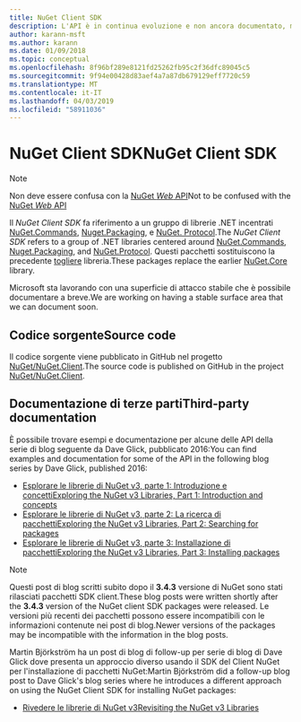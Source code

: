 ```yaml
---
title: NuGet Client SDK
description: L'API è in continua evoluzione e non ancora documentato, ma gli esempi sono disponibili nel blog di Dave Glick.
author: karann-msft
ms.author: karann
ms.date: 01/09/2018
ms.topic: conceptual
ms.openlocfilehash: 8f96bf289e8121fd25262fb95c2f36dfc89045c5
ms.sourcegitcommit: 9f94e00428d83aef4a7a87db679129eff7720c59
ms.translationtype: MT
ms.contentlocale: it-IT
ms.lasthandoff: 04/03/2019
ms.locfileid: "58911036"
---
```

# <a name="nuget-client-sdk"></a><span data-ttu-id="33dc4-103">NuGet Client SDK</span><span class="sxs-lookup"><span data-stu-id="33dc4-103">NuGet Client SDK</span></span>

> [!Note]
> <span data-ttu-id="33dc4-104">Non deve essere confusa con la [NuGet *Web* API](https://docs.microsoft.com/en-us/nuget/api/overview)</span><span class="sxs-lookup"><span data-stu-id="33dc4-104">Not to be confused with the [NuGet *Web* API](https://docs.microsoft.com/en-us/nuget/api/overview)</span></span>

<span data-ttu-id="33dc4-105">Il *NuGet Client SDK* fa riferimento a un gruppo di librerie .NET incentrati [NuGet.Commands](https://www.nuget.org/packages/NuGet.Commands), [Nuget.Packaging](https://www.nuget.org/packages/NuGet.Packaging), e [NuGet. Protocol](https://www.nuget.org/packages/NuGet.Protocol).</span><span class="sxs-lookup"><span data-stu-id="33dc4-105">The *NuGet Client SDK* refers to a group of .NET libraries centered around [NuGet.Commands](https://www.nuget.org/packages/NuGet.Commands), [Nuget.Packaging](https://www.nuget.org/packages/NuGet.Packaging), and [NuGet.Protocol](https://www.nuget.org/packages/NuGet.Protocol).</span></span> <span data-ttu-id="33dc4-106">Questi pacchetti sostituiscono la precedente [togliere](https://www.nuget.org/packages/NuGet.Core/) libreria.</span><span class="sxs-lookup"><span data-stu-id="33dc4-106">These packages replace the earlier [NuGet.Core](https://www.nuget.org/packages/NuGet.Core/) library.</span></span>

<span data-ttu-id="33dc4-107">Microsoft sta lavorando con una superficie di attacco stabile che è possibile documentare a breve.</span><span class="sxs-lookup"><span data-stu-id="33dc4-107">We are working on having a stable surface area that we can document soon.</span></span>

## <a name="source-code"></a><span data-ttu-id="33dc4-108">Codice sorgente</span><span class="sxs-lookup"><span data-stu-id="33dc4-108">Source code</span></span>

<span data-ttu-id="33dc4-109">Il codice sorgente viene pubblicato in GitHub nel progetto [NuGet/NuGet.Client](https://github.com/NuGet/NuGet.Client).</span><span class="sxs-lookup"><span data-stu-id="33dc4-109">The source code is published on GitHub in the project [NuGet/NuGet.Client](https://github.com/NuGet/NuGet.Client).</span></span>

## <a name="third-party-documentation"></a><span data-ttu-id="33dc4-110">Documentazione di terze parti</span><span class="sxs-lookup"><span data-stu-id="33dc4-110">Third-party documentation</span></span>

<span data-ttu-id="33dc4-111">È possibile trovare esempi e documentazione per alcune delle API della serie di blog seguente da Dave Glick, pubblicato 2016:</span><span class="sxs-lookup"><span data-stu-id="33dc4-111">You can find examples and documentation for some of the API in the following blog series by Dave Glick, published 2016:</span></span>

- [<span data-ttu-id="33dc4-112">Esplorare le librerie di NuGet v3, parte 1: Introduzione e concetti</span><span class="sxs-lookup"><span data-stu-id="33dc4-112">Exploring the NuGet v3 Libraries, Part 1: Introduction and concepts</span></span>](http://daveaglick.com/posts/exploring-the-nuget-v3-libraries-part-1)
- [<span data-ttu-id="33dc4-113">Esplorare le librerie di NuGet v3, parte 2: La ricerca di pacchetti</span><span class="sxs-lookup"><span data-stu-id="33dc4-113">Exploring the NuGet v3 Libraries, Part 2: Searching for packages</span></span>](http://daveaglick.com/posts/exploring-the-nuget-v3-libraries-part-2)
- [<span data-ttu-id="33dc4-114">Esplorare le librerie di NuGet v3, parte 3: Installazione di pacchetti</span><span class="sxs-lookup"><span data-stu-id="33dc4-114">Exploring the NuGet v3 Libraries, Part 3: Installing packages</span></span>](http://daveaglick.com/posts/exploring-the-nuget-v3-libraries-part-3)

> [!Note]
> <span data-ttu-id="33dc4-115">Questi post di blog scritti subito dopo il **3.4.3** versione di NuGet sono stati rilasciati pacchetti SDK client.</span><span class="sxs-lookup"><span data-stu-id="33dc4-115">These blog posts were written shortly after the **3.4.3** version of the NuGet client SDK packages were released.</span></span>
> <span data-ttu-id="33dc4-116">Le versioni più recenti dei pacchetti possono essere incompatibili con le informazioni contenute nei post di blog.</span><span class="sxs-lookup"><span data-stu-id="33dc4-116">Newer versions of the packages may be incompatible with the information in the blog posts.</span></span>

<span data-ttu-id="33dc4-117">Martin Björkström ha un post di blog di follow-up per serie di blog di Dave Glick dove presenta un approccio diverso usando il SDK del Client NuGet per l'installazione di pacchetti NuGet:</span><span class="sxs-lookup"><span data-stu-id="33dc4-117">Martin Björkström did a follow-up blog post to Dave Glick's blog series where he introduces a different approach on using the NuGet Client SDK for installing NuGet packages:</span></span>

- [<span data-ttu-id="33dc4-118">Rivedere le librerie di NuGet v3</span><span class="sxs-lookup"><span data-stu-id="33dc4-118">Revisiting the NuGet v3 Libraries</span></span>](https://martinbjorkstrom.com/posts/2018-09-19-revisiting-nuget-client-libraries)
